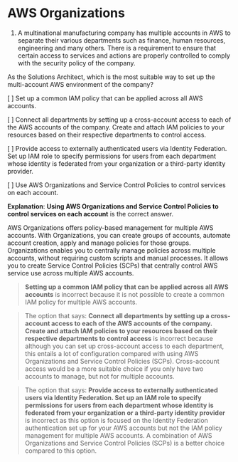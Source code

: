 # AWS Organizations

1. A multinational manufacturing company has multiple accounts in AWS to separate their various departments such as finance, human resources, engineering and many others. There is a requirement to ensure that certain access to services and actions are properly controlled to comply with the security policy of the company.

As the Solutions Architect, which is the most suitable way to set up the multi-account AWS environment of the company?

[ ] Set up a common IAM policy that can be applied across all AWS accounts.

[ ] Connect all departments by setting up a cross-account access to each of the AWS accounts of the company. Create and attach IAM policies to your resources based on their respective departments to control access.

[ ] Provide access to externally authenticated users via Identity Federation. Set up IAM role to specify permissions for users from each department whose identity is federated from your organization or a third-party identity provider.

[ ] Use AWS Organizations and Service Control Policies to control services on each account.

**Explanation**: **Using AWS Organizations and Service Control Policies to control services on each account** is the correct answer.

AWS Organizations offers policy-based management for multiple AWS accounts. With Organizations, you can create groups of accounts, automate account creation, apply and manage policies for those groups. Organizations enables you to centrally manage policies across multiple accounts, without requiring custom scripts and manual processes. It allows you to create Service Control Policies (SCPs) that centrally control AWS service use across multiple AWS accounts.

> **Setting up a common IAM policy that can be applied across all AWS accounts** is incorrect because it is not possible to create a common IAM policy for multiple AWS accounts.

> The option that says: **Connect all departments by setting up a cross-account access to each of the AWS accounts of the company. Create and attach IAM policies to your resources based on their respective departments to control access** is incorrect because although you can set up cross-account access to each department, this entails a lot of configuration compared with using AWS Organizations and Service Control Policies (SCPs). Cross-account access would be a more suitable choice if you only have two accounts to manage, but not for multiple accounts.

> The option that says: **Provide access to externally authenticated users via Identity Federation. Set up an IAM role to specify permissions for users from each department whose identity is federated from your organization or a third-party identity provider** is incorrect as this option is focused on the Identity Federation authentication set up for your AWS accounts but not the IAM policy management for multiple AWS accounts. A combination of AWS Organizations and Service Control Policies (SCPs) is a better choice compared to this option.

<br />
